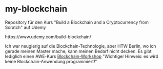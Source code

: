 # my-blockchain
<p>Repository für den Kurs "Build a Blockchain and a Cryptocurrency from Scratch" auf Udemy</p>
<p>https://www.udemy.com/build-blockchain/</p>
<p>Ich war neugierig auf die Blockchain-Technologie, aber HTW Berlin, wo ich gerade meinen Master mache, kann meinen Bedarf nicht decken. Es gibt lediglich einen AWE-Kurs <a href="https://lsf.htw-berlin.de/qisserver/rds?state=wsearchv&search=2&veranstaltung.veranstid=138873" target="_blank">Blockchain-Workshop</a> "Wichtiger Hinweis: es wird keine Blockchain-Anwendung programmiert!"</p>
